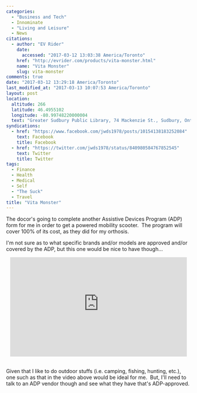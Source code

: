 ```yaml
---
categories:
  - "Business and Tech"
  - Innominate
  - "Living and Leisure"
  - News
citations:
  - author: "EV Rider"
    date:
      accessed: "2017-03-12 13:03:38 America/Toronto"
    href: "http://evrider.com/products/vita-monster.html"
    name: "Vita Monster"
    slug: vita-monster
comments: true
date: "2017-03-12 13:29:18 America/Toronto"
last_modified_at: "2017-03-13 10:07:53 America/Toronto"
layout: post
location:
  altitude: 266
  latitude: 46.4955102
  longitude: -80.99748220000004
  text: "Greater Sudbury Public Library, 74 Mackenzie St., Sudbury, Ontario, P3C 4X8, Canada"
syndications:
  - href: "https://www.facebook.com/jwds1978/posts/10154138183252084"
    text: Facebook
    title: Facebook
  - href: "https://twitter.com/jwds1978/status/840980584767852545"
    text: Twitter
    title: Twitter
tags:
  - Finance
  - Health
  - Medical
  - Self
  - "The Suck"
  - Travel
title: "Vita Monster"
---
```


The docor's going to complete another Assistive Devices Program (ADP) form for me in order to get a powered mobility scooter.&nbsp; The program will cover
100% of its cost, as they did for my orthosis.

I'm not sure as to what specific brands and/or models are approved and/or covered by the ADP, but this one would be nice to have though&hellip;

<iframe allowfullscreen height="271" src="https://www.youtube-nocookie.com/embed/fJ9-axht5Z8?rel=0" style="border: none; display: block; margin-left: auto; margin-right: auto;" width="482"></iframe>

&nbsp;<br />
Given that I like to do outdoor stuffs (i.e. camping, fishing, hunting, etc.), one such as that in the video above would be ideal for me.&nbsp; But, I'll need
to talk to an ADP vendor though and see what they have that's ADP-approved.
